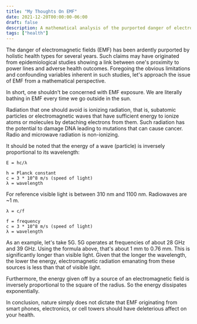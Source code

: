 ```yaml
---
title: "My Thoughts On EMF"
date: 2021-12-20T00:00:00-06:00
draft: false
description: A mathematical analysis of the purported danger of electromagnetic fields.
tags: ["health"]
---
```


The danger of electromagnetic fields (EMF) has been ardently purported by holistic health types for several years. Such claims may have originated from epidemiological studies showing a link between one's proximity to power lines and adverse health outcomes. Foregoing the obvious limitations and confounding variables inherent in such studies, let's approach the issue of EMF from a mathematical perspective.

In short, one shouldn't be concerned with EMF exposure. We are literally bathing in EMF every time we go outside in the sun.

Radiation that one should avoid is ionizing radiation, that is, subatomic particles or electromagnetic waves that have sufficient energy to ionize atoms or molecules by detaching electrons from them. Such radiation has the potential to damage DNA leading to mutations that can cause cancer. Radio and microwave radiation is non-ionizing.

It should be noted that the energy of a wave (particle) is inversely proportional to its wavelength:

```
E = hc/λ

h = Planck constant
c = 3 * 10^8 m/s (speed of light)
λ = wavelength
```

For reference visible light is between 310 nm and 1100 nm. Radiowaves are ~1 m.

```
λ = c/f

f = frequency
c = 3 * 10^8 m/s (speed of light)
λ = wavelength
```

As an example, let's take 5G. 5G operates at frequencies of about 28 GHz and 39 GHz. Using the formula above, that's about 1 mm to 0.76 mm. This is significantly longer than visible light. Given that the longer the wavelength, the lower the energy, electromagnetic radiation emanating from these sources is less than that of visible light.

Furthermore, the energy given off by a source of an electromagnetic field is inversely proportional to the square of the radius. So the energy dissipates exponentially.

In conclusion, nature simply does not dictate that EMF originating from smart phones, electronics, or cell towers should have deleterious affect on your health.
